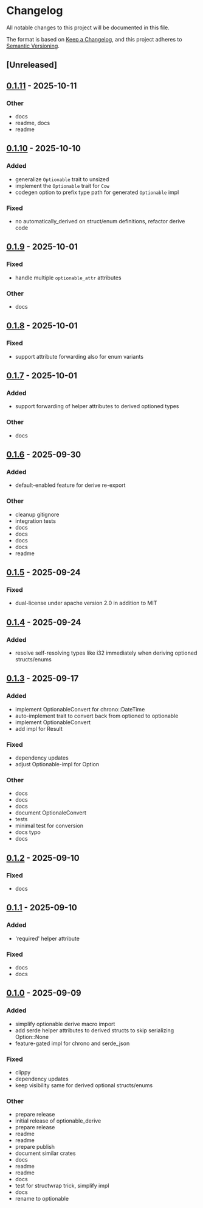 # Changelog

All notable changes to this project will be documented in this file.

The format is based on [Keep a Changelog](https://keepachangelog.com/en/1.0.0/),
and this project adheres to [Semantic Versioning](https://semver.org/spec/v2.0.0.html).

## [Unreleased]

## [0.1.11](https://github.com/ngergs/optionable/compare/optionable-v0.1.10...optionable-v0.1.11) - 2025-10-11

### Other

- docs
- readme, docs
- readme

## [0.1.10](https://github.com/ngergs/optionable/compare/optionable-v0.1.9...optionable-v0.1.10) - 2025-10-10

### Added

- generalize `Optionable` trait to unsized
- implement the `Optionable` trait for `Cow`
- codegen option to prefix type path for generated `Optionable` impl

### Fixed

- no automatically_derived on struct/enum definitions, refactor derive code

## [0.1.9](https://github.com/ngergs/optionable/compare/optionable-v0.1.8...optionable-v0.1.9) - 2025-10-01

### Fixed

- handle multiple `optionable_attr` attributes

### Other

- docs

## [0.1.8](https://github.com/ngergs/optionable/compare/optionable-v0.1.7...optionable-v0.1.8) - 2025-10-01

### Fixed

- support attribute forwarding also for enum variants

## [0.1.7](https://github.com/ngergs/optionable/compare/optionable-v0.1.6...optionable-v0.1.7) - 2025-10-01

### Added

- support forwarding of helper attributes to derived optioned types

### Other

- docs

## [0.1.6](https://github.com/ngergs/optionable/compare/optionable-v0.1.5...optionable-v0.1.6) - 2025-09-30

### Added

- default-enabled feature for derive re-export

### Other

- cleanup gitignore
- integration tests
- docs
- docs
- docs
- docs
- readme

## [0.1.5](https://github.com/ngergs/optionable/compare/optionable-v0.1.4...optionable-v0.1.5) - 2025-09-24

### Fixed

- dual-license under apache version 2.0 in addition to MIT

## [0.1.4](https://github.com/ngergs/optionable/compare/optionable-v0.1.3...optionable-v0.1.4) - 2025-09-24

### Added

- resolve self-resolving types like i32 immediately when deriving optioned structs/enums

## [0.1.3](https://github.com/ngergs/optionable/compare/optionable-v0.1.2...optionable-v0.1.3) - 2025-09-17

### Added

- implement OptionableConvert for chrono::DateTime
- auto-implement trait to convert back from optioned to optionable
- implement OptionableConvert
- add impl for Result

### Fixed

- dependency updates
- adjust Optionable-impl for Option

### Other

- docs
- docs
- docs
- document OptionaleConvert
- tests
- minimal test for conversion
- docs typo
- docs

## [0.1.2](https://github.com/ngergs/optionable/compare/optionable-v0.1.1...optionable-v0.1.2) - 2025-09-10

### Fixed

- docs

## [0.1.1](https://github.com/ngergs/optionable/compare/optionable-v0.1.0...optionable-v0.1.1) - 2025-09-10

### Added

- 'required' helper attribute

### Fixed

- docs
- docs

## [0.1.0](https://github.com/ngergs/optionable/releases/tag/optionable-v0.1.0) - 2025-09-09

### Added

- simplify optionable derive macro import
- add serde helper attributes to derived structs to skip serializing Option::None
- feature-gated impl for chrono and serde_json

### Fixed

- clippy
- dependency updates
- keep visibility same for derived optional structs/enums

### Other

- prepare release
- initial release of optionable_derive
- prepare release
- readme
- readme
- prepare publish
- document similar crates
- docs
- readme
- readme
- docs
- test for structwrap trick, simplify impl
- docs
- rename to optionable
